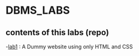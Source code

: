 # DBMS_LABS
## contents of this labs (repo)

-[lab1](https://github.com/lordcod99/DBMS_LABS/tree/main/lab1) : A Dummy website using only HTML and CSS
